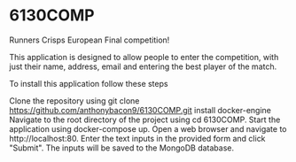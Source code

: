 # 6130COMP
Runners Crisps European Final competition! 

This application is designed to allow people to enter the competition, with just their name, address, email and entering the best player of the match.

To install this application follow these steps 

Clone the repository using git clone https://github.com/anthonybacon9/6130COMP.git
install docker-engine
Navigate to the root directory of the project using cd 6130COMP.
Start the application using docker-compose up.
Open a web browser and navigate to http://localhost:80.
Enter the text inputs in the provided form and click "Submit". The inputs will be saved to the MongoDB database.
